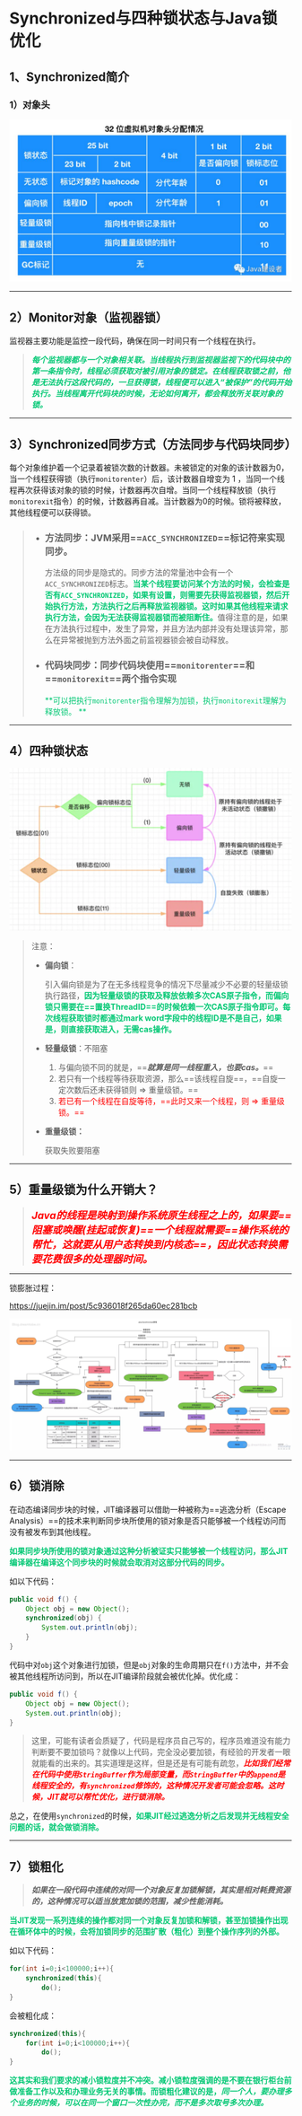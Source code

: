 # Synchronized与四种锁状态与Java锁优化



## 1、Synchronized简介

### 1）对象头

![img](../PicSource/640-20200108111040166.jpeg)

------



## 2）Monitor对象（监视器锁）

监视器主要功能是监控一段代码，确保在同一时间只有一个线程在执行。

> <font color='#02C874'>***每个监视器都与一个对象相关联。当线程执行到监视器监视下的代码块中的第一条指令时，线程必须获取对被引用对象的锁定。在线程获取锁之前，他是无法执行这段代码的，一旦获得锁，线程便可以进入“被保护”的代码开始执行。当线程离开代码块的时候，无论如何离开，都会释放所关联对象的锁。***</font>

------

## 3）Synchronized同步方式（方法同步与代码块同步）

每个对象维护着一个记录着被锁次数的计数器。未被锁定的对象的该计数器为0，当一个线程获得锁（执行`monitorenter`）后，该计数器自增变为 1 ，当同一个线程再次获得该对象的锁的时候，计数器再次自增。当同一个线程释放锁（执行`monitorexit`指令）的时候，计数器再自减。当计数器为0的时候。锁将被释放，其他线程便可以获得锁。



> - ### 方法同步：JVM采用==`ACC_SYNCHRONIZED`==标记符来实现同步。
>
>   方法级的同步是隐式的。同步方法的常量池中会有一个`ACC_SYNCHRONIZED`标志。<font color='#02C874'>**当某个线程要访问某个方法的时候，会检查是否有`ACC_SYNCHRONIZED`，如果有设置，则需要先获得监视器锁，然后开始执行方法，方法执行之后再释放监视器锁。这时如果其他线程来请求执行方法，会因为无法获得监视器锁而被阻断住。**</font>值得注意的是，如果在方法执行过程中，发生了异常，并且方法内部并没有处理该异常，那么在异常被抛到方法外面之前监视器锁会被自动释放。
>
> - ### 代码块同步：同步代码块使用==`monitorenter`==和==`monitorexit`==两个指令实现
>
>   <font color='#02C874'>**可以把执行`monitorenter`指令理解为加锁，执行`monitorexit`理解为释放锁。 **</font>

------



## 4）四种锁状态



![image-20200108131729480](../PicSource/image-20200108131729480.png)

> 注意：
>
> - **偏向锁**：
>
>   引入偏向锁是为了在无多线程竞争的情况下尽量减少不必要的轻量级锁执行路径，**<font color='#02C874'>因为轻量级锁的获取及释放依赖多次CAS原子指令，而偏向锁只需要在==置换ThreadID==的时候依赖一次CAS原子指令即可。每次线程获取锁时都通过mark word字段中的线程ID是不是自己，如果是，则直接获取进入，无需cas操作。</font>**
>
> - **轻量级锁**：不阻塞
>
>   1. 与偏向锁不同的就是，==***就算是同一线程重入，也要cas。***==
>   2. 若只有一个线程等待获取资源，那么==该线程自旋==，==自旋一定次数后还未获得锁则 &rArr; 重量级锁。==
>   3. <font color='red'>若已有一个线程在自旋等待，==此时又来一个线程，则 &rArr; 重量级锁。==</font>
>   
> - **重量级锁：**
>
>   获取失败要阻塞

------

## 5）重量级锁为什么开销大？

> <font color='red' size=4>***Java的线程是映射到操作系统原生线程之上的，如果要==阻塞或唤醒(挂起或恢复)==一个线程就需要==操作系统的帮忙，这就要从用户态转换到内核态==，因此状态转换需要花费很多的处理器时间。***</font>

------

锁膨胀过程：

https://juejin.im/post/5c936018f265da60ec281bcb

![img](../PicSource/e0e01e43gy1g1cozajzz3j22zf1e7u0x.jpg)

------

## 6）锁消除

在动态编译同步块的时候，JIT编译器可以借助一种被称为==逃逸分析（Escape Analysis）==的技术来判断同步块所使用的锁对象是否只能够被一个线程访问而没有被发布到其他线程。

<font color='#02C874'>**如果同步块所使用的锁对象通过这种分析被证实只能够被一个线程访问，那么JIT编译器在编译这个同步块的时候就会取消对这部分代码的同步。**</font>

如以下代码：

```java
public void f() {
    Object obj = new Object();
    synchronized(obj) {
        System.out.println(obj);
    }
}
```

代码中对`obj`这个对象进行加锁，但是`obj`对象的生命周期只在`f()`方法中，并不会被其他线程所访问到，所以在JIT编译阶段就会被优化掉。优化成：

```java
public void f() {
    Object obj = new Object();
    System.out.println(obj);
}
```

> 这里，可能有读者会质疑了，代码是程序员自己写的，程序员难道没有能力判断要不要加锁吗？就像以上代码，完全没必要加锁，有经验的开发者一眼就能看的出来的。其实道理是这样，但是还是有可能有疏忽，<font color='red'>***比如我们经常在代码中使用`StringBuffer`作为局部变量，而`StringBuffer`中的`append`是线程安全的，有`synchronized`修饰的，这种情况开发者可能会忽略。这时候，JIT就可以帮忙优化，进行锁消除。***</font>

总之，在使用`synchronized`的时候，<font color='#02C874'>**如果JIT经过逃逸分析之后发现并无线程安全问题的话，就会做锁消除。**</font>

------

## 7）锁粗化

> ***如果在一段代码中连续的对同一个对象反复加锁解锁，其实是相对耗费资源的，这种情况可以适当放宽加锁的范围，减少性能消耗。***

<font color='#02C874'>**当JIT发现一系列连续的操作都对同一个对象反复加锁和解锁，甚至加锁操作出现在循环体中的时候，会将加锁同步的范围扩散（粗化）到整个操作序列的外部。**</font>

如以下代码：

```java
for(int i=0;i<100000;i++){  
    synchronized(this){  
        do();  
}  
```

会被粗化成：

```java
synchronized(this){  
    for(int i=0;i<100000;i++){  
        do();  
}  
```

<font color='#02C874'>**这其实和我们要求的减小锁粒度并不冲突。减小锁粒度强调的是不要在银行柜台前做准备工作以及和办理业务无关的事情。而锁粗化建议的是，*同一个人，要办理多个业务的时候，可以在同一个窗口一次性办完，而不是多次取号多次办理。***</font>

